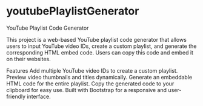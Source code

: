 # youtubePlaylistGenerator
YouTube Playlist Code Generator

This project is a web-based YouTube playlist code generator that allows users to input YouTube video IDs, create a custom playlist, and generate the corresponding HTML embed code. Users can copy this code and embed it on their websites.

Features
Add multiple YouTube video IDs to create a custom playlist.
Preview video thumbnails and titles dynamically.
Generate an embeddable HTML code for the entire playlist.
Copy the generated code to your clipboard for easy use.
Built with Bootstrap for a responsive and user-friendly interface.